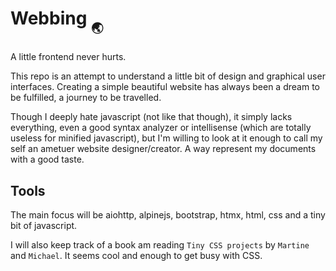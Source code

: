 # Webbing <sub><sub>🌏</sub></sub>

A little frontend never hurts.

This repo is an attempt to understand a little bit of design and graphical user interfaces. Creating a simple beautiful website has always been a dream to be fulfilled, a journey to be travelled.

Though I deeply hate javascript (not like that though), it simply lacks everything, even a good syntax analyzer or intellisense (which are totally useless for minified javascript), but I'm willing to look at it enough to call my self an ametuer website designer/creator. A way represent my documents with a good taste.

## Tools
The main focus will be aiohttp, alpinejs, bootstrap, htmx, html, css and a tiny bit of javascript.

I will also keep track of a book am reading `Tiny CSS projects` by `Martine` and `Michael`. It seems cool and enough to get busy with CSS.

